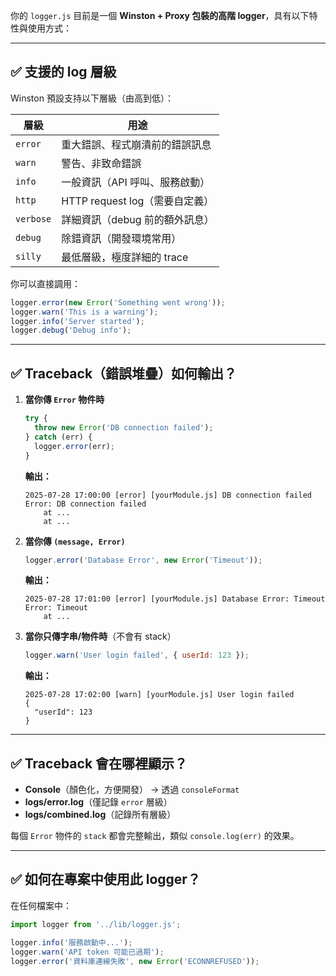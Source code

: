 你的 `logger.js` 目前是一個 **Winston + Proxy 包裝的高階 logger**，具有以下特性與使用方式：

---

## ✅ **支援的 log 層級**

Winston 預設支持以下層級（由高到低）：

| 層級        | 用途                      |
| --------- | ----------------------- |
| `error`   | 重大錯誤、程式崩潰前的錯誤訊息         |
| `warn`    | 警告、非致命錯誤                |
| `info`    | 一般資訊（API 呼叫、服務啟動）       |
| `http`    | HTTP request log（需要自定義） |
| `verbose` | 詳細資訊（debug 前的額外訊息）      |
| `debug`   | 除錯資訊（開發環境常用）            |
| `silly`   | 最低層級，極度詳細的 trace        |

你可以直接調用：

```js
logger.error(new Error('Something went wrong'));
logger.warn('This is a warning');
logger.info('Server started');
logger.debug('Debug info');
```

---

## ✅ **Traceback（錯誤堆疊）如何輸出？**

1. **當你傳 `Error` 物件時**

   ```js
   try {
     throw new Error('DB connection failed');
   } catch (err) {
     logger.error(err);
   }
   ```

   **輸出：**

   ```
   2025-07-28 17:00:00 [error] [yourModule.js] DB connection failed
   Error: DB connection failed
       at ...
       at ...
   ```

2. **當你傳 `(message, Error)`**

   ```js
   logger.error('Database Error', new Error('Timeout'));
   ```

   **輸出：**

   ```
   2025-07-28 17:01:00 [error] [yourModule.js] Database Error: Timeout
   Error: Timeout
       at ...
   ```

3. **當你只傳字串/物件時**（不會有 stack）

   ```js
   logger.warn('User login failed', { userId: 123 });
   ```

   **輸出：**

   ```
   2025-07-28 17:02:00 [warn] [yourModule.js] User login failed
   {
     "userId": 123
   }
   ```

---

## ✅ **Traceback 會在哪裡顯示？**

* **Console**（顏色化，方便開發） → 透過 `consoleFormat`
* **logs/error.log**（僅記錄 `error` 層級）
* **logs/combined.log**（記錄所有層級）

每個 `Error` 物件的 `stack` 都會完整輸出，類似 `console.log(err)` 的效果。

---

## ✅ **如何在專案中使用此 logger？**

在任何檔案中：

```js
import logger from '../lib/logger.js';

logger.info('服務啟動中...');
logger.warn('API token 可能已過期');
logger.error('資料庫連線失敗', new Error('ECONNREFUSED'));
```
